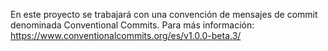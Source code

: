 En este proyecto se trabajará con una convención de mensajes de commit denominada Conventional Commits.
Para más información:
https://www.conventionalcommits.org/es/v1.0.0-beta.3/
